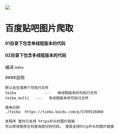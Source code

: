 ![](https://tb2.bdstatic.com/tb/static-common/img/search_logo_big_v1_8d039f9.png)
# 百度贴吧图片爬取

#### 01目录下包含单线程版本的代码
#### 02目录下包含多线程版本的代码

编译
`make`

####说明
```
默认会生成两个可执行文件
teiba             ---   单线程版本的可执行文件
teiba_multi   ---   多线程版本的可执行文件

使用示例
./teiba  https://tieba.baidu.com/p/5709526060

本程序 暂时只支持 https开头的图片链接
可以修改程序正则查询部分的代码， 使其支持http开头的图片链接
```